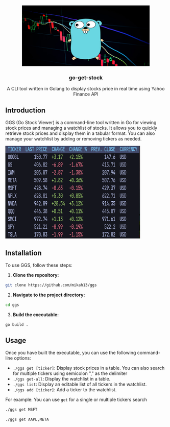 <a name="readme-top"></a>


<!-- PROJECT LOGO -->
<br />
<div align="center">
  <a href="https://github.com/mikah13/ggs">
    <img src="./docs/banner.png" alt="Banner" width="400" height="190">
  </a>

  <h3 align="center">go-get-stock</h3>

  <p align="center">
    A CLI tool written in Golang to display stocks price in real time using Yahoo Finance API
  </p>
</div>



## Introduction

GGS (Go Stock Viewer) is a command-line tool written in Go for viewing stock prices and managing a watchlist of stocks. It allows you to quickly retrieve stock prices and display them in a tabular format. You can also manage your watchlist by adding or removing tickers as needed.

<img src="./docs/screenshot.png" alt="Example" width="422" height="290">

## Installation

To use GGS, follow these steps:

1. **Clone the repository:**
  ```sh
  git clone https://github.com/mikah13/ggs
  ```


2. **Navigate to the project directory:**
  ```sh
  cd ggs
  ```

3. **Build the executable:**
  ```sh
  go build .
  ```

## Usage

Once you have built the executable, you can use the following command-line options:

- `./ggs get [ticker]`: Display stock prices in a table. You can also search for multiple tickers using semicolon "," as the delimiter
- `./ggs get-all`: Display the watchlist in a table.
- `./ggs list`: Display an editable list of all tickers in the watchlist.
- `./ggs add [ticker]`: Add a ticker to the watchlist.

For example: You can use `get` for a single or multiple tickers search 
  ```sh
  ./ggs get MSFT
  ```
  
  ```sh
  ./ggs get AAPL,META
  ```



